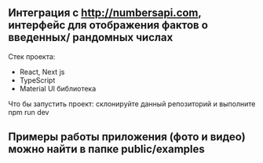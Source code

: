 ## Интеграция с http://numbersapi.com, интерфейс для отображения фактов о введенных/ рандомных числах

Стек проекта:

- React, Next js
- TypeScript
- Material UI библиотека

Что бы запустить проект: склонируйте данный репозиторий и выполните npm run dev

## Примеры работы приложения (фото и видео) можно найти в папке public/examples
